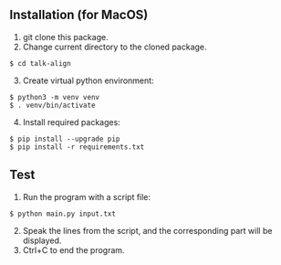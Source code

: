## Installation (for MacOS)

1. git clone this package.
2. Change current directory to the cloned package.
```
$ cd talk-align
```

3. Create virtual python environment:
```
$ python3 -m venv venv
$ . venv/bin/activate
```

4. Install required packages:
```
$ pip install --upgrade pip
$ pip install -r requirements.txt
```

## Test

1. Run the program with a script file:
```
$ python main.py input.txt
```

2. Speak the lines from the script, and the corresponding part will be displayed.
3. Ctrl+C to end the program.
